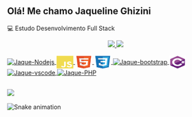 ## Olá! Me chamo Jaqueline Ghizini

💻 Estudo Desenvolvimento Full Stack

<div align="center">
  <a href="https://github.com/jaqueline-ghizini">
  <img height="150em" src="https://github-readme-stats.vercel.app/api?username=jaqueline-ghizini&show_icons=true&theme=radical&include_all_commits=true&count_private=true"/>
  <img height="150em" src="https://github-readme-stats.vercel.app/api/top-langs/?username=jaqueline-ghizini&layout=compact&langs_count=7&theme=radical"/>
</div>
<div style="display: inline_block"><br>
  <img align="center" alt="Jaque-Nodejs" height="30" width="40"  src="https://cdn.jsdelivr.net/gh/devicons/devicon/icons/nodejs/nodejs-original.svg" />
  <img align="center" alt="Jaque-Js" height="30" width="40" src="https://raw.githubusercontent.com/devicons/devicon/master/icons/javascript/javascript-plain.svg">
  <img align="center" alt="Jaque-HTML" height="30" width="40" src="https://raw.githubusercontent.com/devicons/devicon/master/icons/html5/html5-original.svg">
  <img align="center" alt="Jaque-CSS" height="30" width="40" src="https://raw.githubusercontent.com/devicons/devicon/master/icons/css3/css3-original.svg">
  <img align="center" alt="Jaque-bootstrap" height="30" width="40" src="https://cdn.jsdelivr.net/gh/devicons/devicon/icons/bootstrap/bootstrap-plain.svg" />
  <img align="center" alt="Jaque-Csharp" height="30" width="40" src="https://raw.githubusercontent.com/devicons/devicon/master/icons/csharp/csharp-original.svg">
  <img align="center" alt="Jaque-vscode" height="30" width="40" src="https://cdn.jsdelivr.net/gh/devicons/devicon/icons/vscode/vscode-original.svg" />
  <img align="center" alt="Jaque-PHP" height="30" width="40" src="https://cdn.jsdelivr.net/gh/devicons/devicon/icons/php/php-plain.svg" />
 <!-- <img align="right" alt="Jaque-pic" height="150" style="border-radius:50px;" src="https://media.discordapp.net/attachments/639956127056134178/890373478988013628/Publicacoes_Instagram_1_1.png?width=676&height=676">-->
</div>

##
 
<div> 
 <a href="https://br.linkedin.com/in/jaquelineghizini" target="_blank"><img src="https://img.shields.io/badge/-LinkedIn-%230077B5?style=for-the-badge&logo=linkedin&logoColor=white" target="_blank"></a> 
 
   ![Snake animation](https://github.com/jaqueline-ghizini/jaqueline-ghizini/blob/output/github-contribution-grid-snake.svg) 
 
</div>
